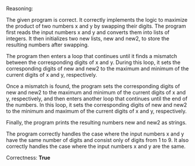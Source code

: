 Reasoning:

The given program is correct. It correctly implements the logic to maximize the product of two numbers x and y by swapping their digits. The program first reads the input numbers x and y and converts them into lists of integers. It then initializes two new lists, new and new2, to store the resulting numbers after swapping.

The program then enters a loop that continues until it finds a mismatch between the corresponding digits of x and y. During this loop, it sets the corresponding digits of new and new2 to the maximum and minimum of the current digits of x and y, respectively.

Once a mismatch is found, the program sets the corresponding digits of new and new2 to the maximum and minimum of the current digits of x and y, respectively, and then enters another loop that continues until the end of the numbers. In this loop, it sets the corresponding digits of new and new2 to the minimum and maximum of the current digits of x and y, respectively.

Finally, the program prints the resulting numbers new and new2 as strings.

The program correctly handles the case where the input numbers x and y have the same number of digits and consist only of digits from 1 to 9. It also correctly handles the case where the input numbers x and y are the same.

Correctness: **True**
